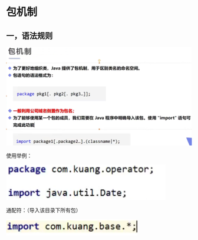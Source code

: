 # 包机制

## 一，语法规则

<img src="img/11.包机制/image-20220122170353364.png" alt="image-20220122170353364" style="zoom: 50%;" />

使用举例：

![image-20220122170811729](img/11.包机制/image-20220122170811729.png)

通配符：（导入该目录下所有包）

![image-20220122171035738](img/11.包机制/image-20220122171035738.png)

